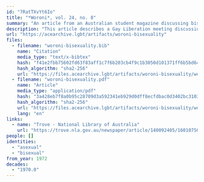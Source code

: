 ```yaml
---
id: "7RatTXvYt6Io"
title: "*Woroni*, vol. 24, no. 8"
summary: "An article from an Australian student magazine discussing bisexuality and whether it could be better understood as a form of asexuality."
description: "This article describes a Gay Liberation meeting discussion about bisexuality, where one participant said, \"I've been listening to the discussion and am starting to wonder whether bisexuality is not essentially asexual. By that I mean that it is without predisposition on the basis of the sex of the other person… that the whole of the human race is available and, whatever the individual whom we light upon, sex will be the expression of the love.\""
url: "https://acearchive.lgbt/artifacts/woroni-bisexuality"
files:
  - filename: "woroni-bisexuality.bib"
    name: "Citation"
    media_type: "text/x-bibtex"
    hash: "f41e2fbb75602fd63f83aff1c7f6b203cb4f9c1b3050d101371ff6b5bd64d7f1"
    hash_algorithm: "sha2-256"
    url: "https://files.acearchive.lgbt/artifacts/woroni-bisexuality/woroni-bisexuality.bib"
  - filename: "woroni-bisexuality.pdf"
    name: "Article"
    media_type: "application/pdf"
    hash: "3a428eb7f8a0b95c28709d3a592341eb929d0dff8ecfdbac0d3402bc31038044"
    hash_algorithm: "sha2-256"
    url: "https://files.acearchive.lgbt/artifacts/woroni-bisexuality/woroni-bisexuality.pdf"
    lang: "en"
links:
  - name: "Trove - National Library of Australia"
    url: "https://trove.nla.gov.au/newspaper/article/140092405/16010750"
people: []
identities:
  - "asexual"
  - "bisexual"
from_year: 1972
decades:
  - "1970.0"
---
```

